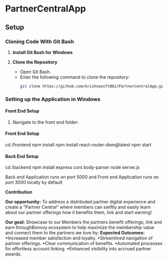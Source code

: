 # PartnerCentralApp

## Setup

### Cloning Code With Git Bash

1. **Install Git Bash for Windows**

2. **Clone the Repository**
   - Open Git Bash.
   - Enter the following command to clone the repository:
     ```sh
     git clone https://github.com/krishnasoft002/PartnerCentralApp.git
     ```

### Setting up the Application in Windows

#### Front End Setup

1. Navigate to the front end folder:
#### Front End Setup
cd /frontend
npm install
npm install react-router-dom@latest
npm start
 ####  Back End Setup
cd /backend
npm install express cors body-parser
node server.js

Back end Application runs on port 5000  and Front end Application runs on port 3000 locally by default

**Contribution**

**Our opportunity:**
To address a distributed partner digital experience and create a "Partner Central" where members can swiftly and easily learn about our partner offerings how it benefits them, link and start earning!
 
**Our goal:**
Showcase to our Members the partners benefit offerings, link and earn throughBonvoy ecosystem to help maximize the membership value and connect them to the partners we love by:
**Expected Outcomes:**
•Increased member satisfaction and loyalty.
•Streamlined navigation of partner offerings.
•Clear communication of benefits.
•Automated processes for effortless account linking.
•Enhanced visibility into accrued partner awards.
